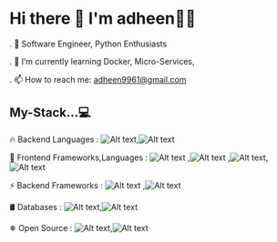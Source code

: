 #  Hi there 👋 I'm adheen👨‍💻
                                                          
. 🔭 Software Engineer, Python Enthusiasts

. 🌱 I’m currently learning Docker, Micro-Services,

. 📫 How to reach me: adheen9961@gmail.com

## My-Stack...💻
    
🔥 Backend Languages :  ![Alt text](https://camo.githubusercontent.com/643dad31000abebe294c1abcf6831728dc899291f171d2911d2ec6c52b6d31da/68747470733a2f2f696d672e736869656c64732e696f2f62616467652f507974686f6e2532302d2532333030383143422e7376673f6c6f676f3d707974686f6e266c6f676f436f6c6f723d7768697465 "Optional title"),![Alt text](https://camo.githubusercontent.com/321875b5f8687d9d3cb23e509c946959e342af84b6852c91bd261b3b821dcbb3/68747470733a2f2f696d672e736869656c64732e696f2f62616467652f4a6176617363726970742d2532333332333333302e7376673f6c6f676f3d6a617661736372697074266c6f676f436f6c6f723d253233463744463145 "Optional title")
          
   
🎨 Frontend Frameworks,Languages :  ![Alt text](https://camo.githubusercontent.com/663e5a43d930297abe8c3cca219e5f634e4a865bdffe2d8f54263aea4c9eecdf/68747470733a2f2f696d672e736869656c64732e696f2f62616467652f426f6f7473747261702d3543324439313f6c6f676f3d626f6f747374726170266c6f676f436f6c6f723d7768697465 "Optional title") ,![Alt text](https://camo.githubusercontent.com/117d0d9ff42474d93ead086f901242b29bd29fc8be0b1f353b1238be2936c1e1/68747470733a2f2f696d672e736869656c64732e696f2f62616467652f5461696c77696e64204353532d2532333338423241432e7376673f6c6f676f3d7461696c77696e642d637373266c6f676f436f6c6f723d7768697465 "Optional title") ,![Alt text](https://camo.githubusercontent.com/c8d13e1c596a6726b1da8475a9299fac133f95ef009083b48be01f975a44987e/68747470733a2f2f696d672e736869656c64732e696f2f62616467652f2d48544d4c2d3035313232413f7374796c653d666c6174266c6f676f3d48544d4c35 "Optional title"),![Alt text](https://camo.githubusercontent.com/d738d76484d50c8345c2d01e39364b707285bc7936140858e7909dfe6424efb2/68747470733a2f2f696d672e736869656c64732e696f2f62616467652f2d4353532d3035313232413f7374796c653d666c6174266c6f676f3d43535333266c6f676f436f6c6f723d313537324236 "Optional title")
         
   
⚡ Backend Frameworks :  ![Alt text](https://camo.githubusercontent.com/6bbd8932f656ebbb9654191441a4cd3ebf0ea28c451538cd6bee443b5c40baa2/68747470733a2f2f696d672e736869656c64732e696f2f62616467652f446a616e676f2532302d2532333235413136322e7376673f6c6f676f3d646a616e676f266c6f676f436f6c6f723d7768697465 "Optional title") ,![Alt text](https://camo.githubusercontent.com/9c227ac40c1aa73c532efd4a3474092d4a293a5157db10aa5774616a705cf636/68747470733a2f2f696d672e736869656c64732e696f2f62616467652f446a616e676f2d524553542d2532336437346334632e7376673f6c6f676f3d646a616e676f266c6f676f436f6c6f723d7768697465 "Optional title")
          
    
🛢 Databases : ![Alt text](https://camo.githubusercontent.com/3ad8a449204547927e6e034163a3b7905094a3a9513072b529b77afff02928f8/68747470733a2f2f696d672e736869656c64732e696f2f62616467652f4d6f6e676f44422d2532333465613934622e7376673f6c6f676f3d6d6f6e676f6462266c6f676f436f6c6f723d7768697465 "Optional title"),![Alt text](https://camo.githubusercontent.com/2559d67d8c0d20f0719fdb1be082fb115f0a3b0e5121de9ebc2394a14b2598d0/68747470733a2f2f696d672e736869656c64732e696f2f62616467652f53514c2532302d2532333032354538432e7376673f6c6f676f3d616d617a6f6e2d64796e616d6f6462266c6f676f436f6c6f723d7768697465 "Optional title")

   
❄ Open Source : ![Alt text](https://camo.githubusercontent.com/8e7b90f62961f6df73ab269e33ed19fdb931af5a67088a66419d0778cd39c82d/68747470733a2f2f696d672e736869656c64732e696f2f62616467652f4769742532302d2532334630353033332e7376673f6c6f676f3d676974266c6f676f436f6c6f723d7768697465 "Optional title"),![Alt text](https://camo.githubusercontent.com/6af3f70a282cf8b351fde99ce3bab9ba12375ef80c22c5edbc89c3f0711d5286/68747470733a2f2f696d672e736869656c64732e696f2f62616467652f4769744875622d2532333332374643372e7376673f6c6f676f3d676974687562266c6f676f436f6c6f723d7768697465 "Optional title")
        
   
   
